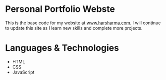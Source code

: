 # Personal Portfolio Webste

This is the base code for my website at www.harsharma.com.
I will continue to update this site as I learn new skills and complete more projects.

# Languages & Technologies

- HTML
- CSS
- JavaScript
